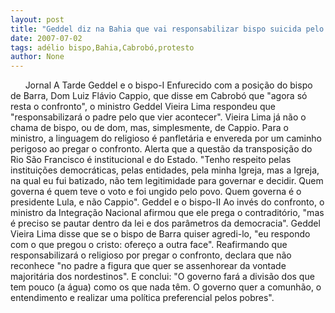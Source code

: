 ```yaml
---
layout: post
title: "Geddel diz na Bahia que vai responsabilizar bispo suicida pelo que vier a acontecer em protesto em Cabrobó"
date: 2007-07-02
tags: adélio bispo,Bahia,Cabrobó,protesto
author: None
---
```

&nbsp;
&nbsp;
&nbsp;
Jornal A Tarde
Geddel e o bispo-I 
Enfurecido com a posi&ccedil;&atilde;o do bispo de Barra, Dom Luiz Fl&aacute;vio Cappio, que disse em Cabrob&oacute; que &quot;agora s&oacute; resta o confronto&quot;, o ministro Geddel Vieira Lima respondeu que &quot;responsabilizar&aacute; o padre pelo que vier acontecer&quot;. Vieira Lima j&aacute; n&atilde;o o chama de bispo, ou de dom, mas, simplesmente, de Cappio.
Para o ministro, a linguagem do religioso &eacute; panflet&aacute;ria e envereda por um caminho perigoso ao pregar o confronto. Alerta que a quest&atilde;o da transposi&ccedil;&atilde;o do Rio S&atilde;o Francisco &eacute; institucional e do Estado. &quot;Tenho respeito pelas institui&ccedil;&otilde;es democr&aacute;ticas, pelas entidades, pela minha Igreja, mas a Igreja, na qual eu fui batizado, n&atilde;o tem legitimidade para governar e decidir. Quem governa &eacute; quem teve o voto e foi ungido pelo povo. Quem governa &eacute; o presidente Lula, e n&atilde;o Cappio&quot;.
Geddel e o bispo-II 
Ao inv&eacute;s do confronto, o ministro da Integra&ccedil;&atilde;o Nacional afirmou que ele prega o contradit&oacute;rio, &quot;mas &eacute; preciso se pautar dentro da lei e dos par&acirc;metros da democracia&quot;. Geddel Vieira Lima disse que se o bispo de Barra quiser agredi-lo, &quot;eu respondo com o que pregou o cristo: ofere&ccedil;o a outra face&quot;. Reafirmando que responsabilizar&aacute; o religioso por pregar o confronto, declara que n&atilde;o reconhece &quot;no padre a figura que quer se assenhorear da vontade majorit&aacute;ria dos nordestinos&quot;. E conclui: &quot;O governo far&aacute; a divis&atilde;o dos que tem pouco (a &aacute;gua) como os que nada t&ecirc;m. O governo quer a comunh&atilde;o, o entendimento e realizar uma pol&iacute;tica preferencial pelos pobres&quot;. 